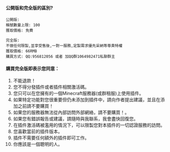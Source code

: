 #### 公開版和完全版的區別?

```
公開版:
稱號數量上限: 100
獲取價格: 免費

完全版:
不做任何限製,並享受售後,一對一服務,定製需求優先采納等尊貴特權
獲取價格: 66RMB
購買方式: QQ:956812056 或者 加QQ群1064982471私聊群主
```

#### 購買完全版即表示您同意：
1. 不能退款！
2. 您不得分發插件或者插件相關激活碼。
3. 您只可以在您擁有的一個Minecraft服務器(或群租服)上使用插件。
4. 如果特定功能對您很重要但仍未添加到插件中，請向作者提出建議，並且在添加之前請不要購買！
5. 如果您的服務器無法從內部訪問外部網絡，請不要購買！。
6. 如果您有錯誤報告或建議，請隨時與我聯系，我會盡快回復您。
7. 在插件激活碼被濫用的情況下，可以限製您對本插件的一切認證服務的訪問。
8. 您喜歡當前的插件版本。
9. 插件不需要任何額外的插件即可工作。
10. 你應該是一個聰明的人。